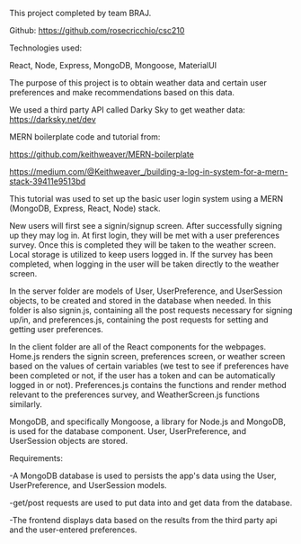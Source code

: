 This project completed by team BRAJ.

Github: https://github.com/rosecricchio/csc210

Technologies used: 

React, Node, Express, MongoDB, Mongoose, MaterialUI

The purpose of this project is to obtain weather data and certain user preferences and make recommendations based on this data.

We used a third party API called Darky Sky to get weather data: https://darksky.net/dev

MERN boilerplate code and tutorial from:  

https://github.com/keithweaver/MERN-boilerplate  

https://medium.com/@Keithweaver_/building-a-log-in-system-for-a-mern-stack-39411e9513bd  

This tutorial was used to set up the basic user login system using a MERN (MongoDB, Express, React, Node) stack. 

New users will first see a signin/signup screen. After successfully signing up they may log in. At first login, they will be met with a user preferences survey. Once this is completed they will be taken to the weather screen. Local storage is utilized to keep users logged in. If the survey has been completed, when logging in the user will be taken directly to the weather screen.

In the server folder are models of User, UserPreference, and UserSession objects, to be created and stored in the database when needed. In this folder is also signin.js, containing all the post requests necessary for signing up/in, and preferences.js, containing the post requests for setting and getting user preferences. 

In the client folder are all of the React components for the webpages. Home.js renders the signin screen, preferences screen, or weather screen based on the values of certain variables (we test to see if preferences have been completed or not, if the user has a token and can be automatically logged in or not). Preferences.js contains the functions and render method relevant to the preferences survey, and WeatherScreen.js functions similarly. 

MongoDB, and specifically Mongoose, a library for Node.js and MongoDB, is used for the database component. User, UserPreference, and UserSession objects are stored. 

Requirements:  

-A MongoDB database is used to persists the app's data using the User, UserPreference, and UserSession models. 

-get/post requests are used to put data into and get data from the database.  

-The frontend displays data based on the results from the third party api and the user-entered preferences.

